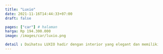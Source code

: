 ```yaml
---
title: "Luxio"
date: 2021-11-16T14:44:33+07:00
draft: false

pages: ["car"] # halaman 
harga: Rp 194.300.000
image: /images/car/luxio.png

detail : Daihatsu LUXIO hadir dengan interior yang elegant dan memiliki fitur-fitur canggih di dalamnya. Nikmati dan rasakan fiturnya. Ruang Bagasi dengan kapasitas yang besar, muat untuk menyimpan bermacam barang bawaan di setiap aktivitas Anda.
---
```


